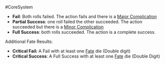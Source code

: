 #CoreSystem 
* **Fail**: Both rolls failed. The action fails and there is a [Major Complication](/CoreSystem/Complications.md)
* **Partial Success**: one roll failed the other succeeded. The action succeeded but there is a [Minor Complication](/CoreSystem/Complications.md)
* **Full Success**: both rolls succeeded. The action is a complete success.

Additional Fate Results:

* **Critical Fail:** A Fail with at least one [Fate](</CoreSystem/Fate.md>) die (Double digit)
* **Critical Success**: A Full Success with at least one [Fate](</CoreSystem/Fate.md>) die (Double Digit)